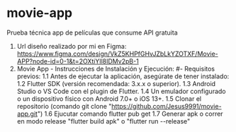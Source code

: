 # movie-app
Prueba técnica app de películas que consume API gratuita

1. Url diseño realizado por mi en Figma: https://www.figma.com/design/VkZ5KHPfGHvJZbLkYZOTXF/Movie-APP?node-id=0-1&t=2OXtiYIl8IDMv2pB-1
2. Movie App - Instrucciones de Instalación y Ejecución:
   #-  Requisitos previos:
      1.1 Antes de ejecutar la aplicación, asegúrate de tener instalado:
      1.2 Flutter SDK (versión recomendada: 3.x.x o superior).
      1.3 Android Studio o VS Code con el plugin de Flutter.
      1.4 Un emulador configurado o un dispositivo físico con Android 7.0+ o iOS 13+.
      1.5 Clonar el repositorio (comando git clone "https://github.com/Jesus9991/movie-app.git")
      1.6 Ejucutar comando flutter pub get
      1.7 Generar apk o correr en modo release "flutter build apk" o "flutter run --release"
